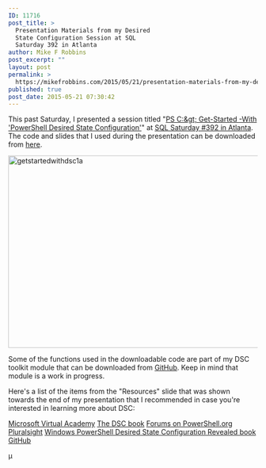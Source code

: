 ```yaml
---
ID: 11716
post_title: >
  Presentation Materials from my Desired
  State Configuration Session at SQL
  Saturday 392 in Atlanta
author: Mike F Robbins
post_excerpt: ""
layout: post
permalink: >
  https://mikefrobbins.com/2015/05/21/presentation-materials-from-my-desired-state-configuration-session-at-sql-saturday-392-in-atlanta/
published: true
post_date: 2015-05-21 07:30:42
---
```

This past Saturday, I presented a session titled "<a href="http://www.sqlsaturday.com/392/Sessions/Details.aspx?sid=20709" target="_blank">PS C:\&gt; Get-Started -With 'PowerShell Desired State Configuration'</a>" at <a href="http://www.sqlsaturday.com/392/EventHome.aspx" target="_blank">SQL Saturday #392 in Atlanta</a>. The code and slides that I used during the presentation can be downloaded from <a href="http://mikefrobbins.com/downloads/SQLSaturday392-Atlanta2015.zip">here</a>.

<a href="http://mikefrobbins.com/wp-content/uploads/2015/05/getstartedwithdsc1a.jpg"><img class="alignnone size-full wp-image-11728" src="http://mikefrobbins.com/wp-content/uploads/2015/05/getstartedwithdsc1a.jpg" alt="getstartedwithdsc1a" width="640" height="388" /></a>

Some of the functions used in the downloadable code are part of my DSC toolkit module that can be downloaded from <a href="https://github.com/mikefrobbins/DSC" target="_blank">GitHub</a>. Keep in mind that module is a work in progress.

Here's a list of the items from the "Resources" slide that was shown towards the end of my presentation that I recommended in case you're interested in learning more about DSC:

<a href="http://www.microsoftvirtualacademy.com/training-courses/getting-started-with-powershell-desired-state-configuration-dsc-" target="_blank">Microsoft Virtual Academy</a>
<a href="https://www.penflip.com/powershellorg/the-dsc-book" target="_blank">The DSC book</a>
<a href="http://powershell.org/wp/forums/" target="_blank">Forums on PowerShell.org</a>
<a href="http://www.pluralsight.com/tag/dsc" target="_blank">Pluralsight</a>
<a href="http://www.apress.com/9781484200179" target="_blank">Windows PowerShell Desired State Configuration Revealed book</a>
<a href="https://github.com/PowerShell/DscResources" target="_blank">GitHub</a>

µ